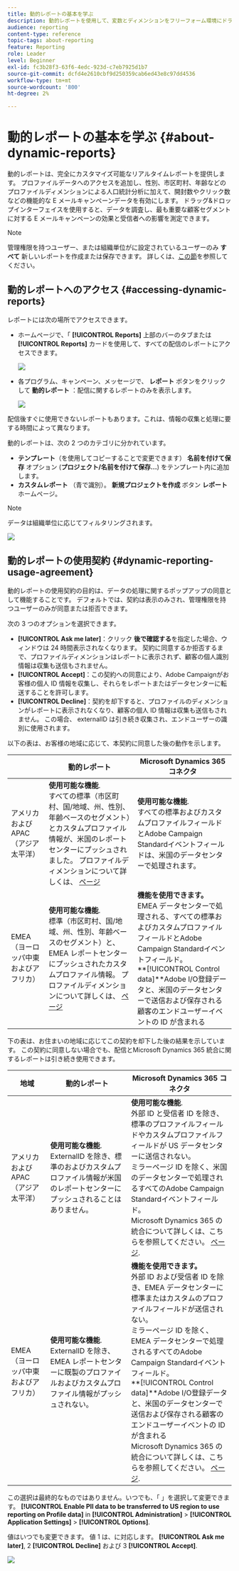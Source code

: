 ```yaml
---
title: 動的レポートの基本を学ぶ
description: 動的レポートを使用して、変数とディメンションをフリーフォーム環境にドラッグ&ドロップし、キャンペーンの成功を分析します。
audience: reporting
content-type: reference
topic-tags: about-reporting
feature: Reporting
role: Leader
level: Beginner
exl-id: fc3b28f3-63f6-4edc-923d-c7eb7925d1b7
source-git-commit: dcfd4e2610cbf9d250359cab6ed43e8c97dd4536
workflow-type: tm+mt
source-wordcount: '800'
ht-degree: 2%

---
```


# 動的レポートの基本を学ぶ {#about-dynamic-reports}

動的レポートは、完全にカスタマイズ可能なリアルタイムレポートを提供します。 プロファイルデータへのアクセスを追加し、性別、市区町村、年齢などのプロファイルディメンションによる人口統計分析に加えて、開封数やクリック数などの機能的な E メールキャンペーンデータを有効にします。 ドラッグ&amp;ドロップインターフェイスを使用すると、データを調査し、最も重要な顧客セグメントに対する E メールキャンペーンの効果と受信者への影響を測定できます。

>[!NOTE]
>
>管理権限を持つユーザー、または組織単位がに設定されているユーザーのみ **すべて** 新しいレポートを作成または保存できます。 詳しくは、[この節](../../administration/using/users-management.md)を参照してください。

## 動的レポートへのアクセス {#accessing-dynamic-reports}

レポートには次の場所でアクセスできます。

* ホームページで、「 **[!UICONTROL Reports]** 上部のバーのタブまたは **[!UICONTROL Reports]** カードを使用して、すべての配信のレポートにアクセスできます。

  ![](assets/campaign_reports_access.png)

* 各プログラム、キャンペーン、メッセージで、 **レポート** ボタンをクリックして **動的レポート** ：配信に関するレポートのみを表示します。

  ![](assets/campaign_reports_description.png)

配信後すぐに使用できないレポートもあります。これは、情報の収集と処理に要する時間によって異なります。

動的レポートは、次の 2 つのカテゴリに分かれています。

* **テンプレート**（を使用してコピーすることで変更できます） **名前を付けて保存** オプション (**プロジェクト/名前を付けて保存…**) をテンプレート内に追加します。
* **カスタムレポート** （青で識別）。 **新規プロジェクトを作成** ボタン **レポート** ホームページ。

>[!NOTE]
>
>データは組織単位に応じてフィルタリングされます。

![](assets/dynamic_report_overview.png)

## 動的レポートの使用契約 {#dynamic-reporting-usage-agreement}

動的レポートの使用契約の目的は、データの処理に関するポップアップの同意として機能することです。 デフォルトでは、契約は表示のみされ、管理権限を持つユーザーのみが同意または拒否できます。

次の 3 つのオプションを選択できます。

* **[!UICONTROL Ask me later]**：クリック **後で確認する**&#x200B;を指定した場合、ウィンドウは 24 時間表示されなくなります。 契約に同意するか拒否するまで、プロファイルディメンションはレポートに表示されず、顧客の個人識別情報は収集も送信もされません。
* **[!UICONTROL Accept]**：この契約への同意により、Adobe Campaignがお客様の個人 ID 情報を収集し、それらをレポートまたはデータセンターに転送することを許可します。
* **[!UICONTROL Decline]**：契約を却下すると、プロファイルのディメンションがレポートに表示されなくなり、顧客の個人 ID 情報は収集も送信もされません。 この場合、 externalID は引き続き収集され、エンドユーザーの識別に使用されます。

以下の表は、お客様の地域に応じて、本契約に同意した後の動作を示します。

|  | 動的レポート | Microsoft Dynamics 365 コネクタ |
|---|---|---|
| アメリカおよび APAC（アジア太平洋） | **使用可能な機能**. <br>すべての標準（市区町村、国/地域、州、性別、年齢ベースのセグメント）とカスタムプロファイル情報が、米国のレポートセンターにプッシュされました。 プロファイルディメンションについて詳しくは、 [ページ](../../reporting/using/list-of-components.md) | **使用可能な機能**. <br>すべての標準およびカスタムプロファイルフィールドとAdobe Campaign Standardイベントフィールドは、米国のデータセンターで処理されます。 |
| EMEA（ヨーロッパ中東およびアフリカ） | **使用可能な機能**. <br>標準（市区町村、国/地域、州、性別、年齢ベースのセグメント）と、EMEA レポートセンターにプッシュされたカスタムプロファイル情報。 プロファイルディメンションについて詳しくは、 [ページ](../../reporting/using/list-of-components.md) | **機能を使用できます。** <br>EMEA データセンターで処理される、すべての標準およびカスタムプロファイルフィールドとAdobe Campaign Standardイベントフィールド。 <br>**[!UICONTROL Control data]**Adobe I/O登録データと、米国のデータセンターで送信および保存される顧客のエンドユーザーイベントの ID が含まれる |

下の表は、お住まいの地域に応じてこの契約を却下した後の結果を示しています。 この契約に同意しない場合でも、配信とMicrosoft Dynamics 365 統合に関するレポートは引き続き使用できます。

| 地域 | 動的レポート | Microsoft Dynamics 365 コネクタ |
|---|---|---|
| アメリカおよび APAC（アジア太平洋） | **使用可能な機能**. <br> ExternalID を除き、標準のおよびカスタムプロファイル情報が米国のレポートセンターにプッシュされることはありません。 | **使用可能な機能**. <br>外部 ID と受信者 ID を除き、標準のプロファイルフィールドやカスタムプロファイルフィールドが US データセンターに送信されない。 <br>ミラーページ ID を除く、米国のデータセンターで処理されるすべてのAdobe Campaign Standardイベントフィールド。 <br>Microsoft Dynamics 365 の統合について詳しくは、こちらを参照してください。 [ページ](../../integrating/using/d365-acs-get-started.md). |
| EMEA（ヨーロッパ中東およびアフリカ） | **使用可能な機能**. <br>ExternalID を除き、EMEA レポートセンターに既製のプロファイルおよびカスタムプロファイル情報がプッシュされない。 | **機能を使用できます。** <br>外部 ID および受信者 ID を除き、EMEA データセンターに標準またはカスタムのプロファイルフィールドが送信されない。 <br>ミラーページ ID を除く、EMEA データセンターで処理されるすべてのAdobe Campaign Standardイベントフィールド。  <br>**[!UICONTROL Control data]**Adobe I/O登録データと、米国のデータセンターで送信および保存される顧客のエンドユーザーイベントの ID が含まれる<br>Microsoft Dynamics 365 の統合について詳しくは、こちらを参照してください。 [ページ](../../integrating/using/d365-acs-get-started.md). |

この選択は最終的なものではありません。いつでも、「 」を選択して変更できます。 **[!UICONTROL Enable PII data to be transferred to US region to use reporting on Profile data]** in **[!UICONTROL Administration]** > **[!UICONTROL Application Settings]** > **[!UICONTROL Options]**.

値はいつでも変更できます。 値 1 は、に対応します。 **[!UICONTROL Ask me later]**, 2 **[!UICONTROL Decline]** および 3 **[!UICONTROL Accept]**.

![](assets/pii_window_2.png)
